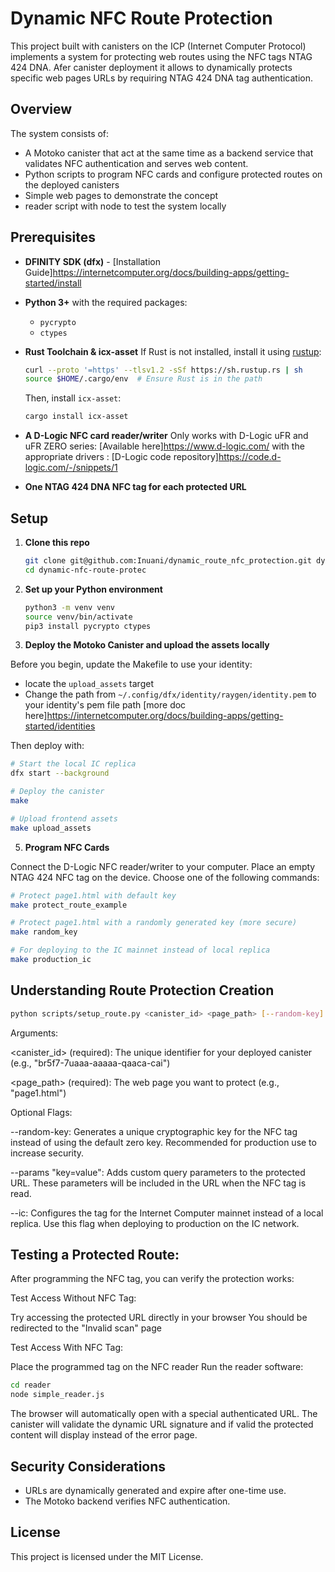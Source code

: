 # Dynamic NFC Route Protection

This project built with canisters on the ICP (Internet Computer Protocol) implements a system for protecting web routes using the NFC tags NTAG 424 DNA. 
Afer canister deployment it allows to dynamically protects specific web pages URLs by requiring NTAG 424 DNA tag authentication.

## Overview

The system consists of:

- A Motoko canister that act at the same time as a backend service that validates NFC authentication and serves web content. 
- Python scripts to program NFC cards and configure protected routes on the deployed canisters
- Simple web pages to demonstrate the concept
- reader script with node to test the system locally

## Prerequisites

- **DFINITY SDK (dfx)** - [Installation Guide]https://internetcomputer.org/docs/building-apps/getting-started/install
- **Python 3+** with the required packages:
  - `pycrypto`
  - `ctypes`

- **Rust Toolchain & icx-asset**
  If Rust is not installed, install it using [rustup](https://rustup.rs/):
  
  ```sh
  curl --proto '=https' --tlsv1.2 -sSf https://sh.rustup.rs | sh
  source $HOME/.cargo/env  # Ensure Rust is in the path
  ```
  
  Then, install `icx-asset`:
  
  ```sh
  cargo install icx-asset
  ```

- **A D-Logic NFC card reader/writer** 
Only works with D-Logic uFR and uFR ZERO series: [Available here]https://www.d-logic.com/
with the appropriate drivers :
[D-Logic code repository]https://code.d-logic.com/-/snippets/1

- **One NTAG 424 DNA NFC tag for each protected URL**

## Setup

1. **Clone this repo**

   ```sh
   git clone git@github.com:Inuani/dynamic_route_nfc_protection.git dynamic-nfc-route-protec
   cd dynamic-nfc-route-protec
   ```

2. **Set up your Python environment**

   ```sh
   python3 -m venv venv
   source venv/bin/activate
   pip3 install pycrypto ctypes
   ```

3. **Deploy the Motoko Canister and upload the assets locally**

Before you begin, update the Makefile to use your identity:
- locate the `upload_assets` target
- Change the path from `~/.config/dfx/identity/raygen/identity.pem` to your identity's pem file path [more doc here]https://internetcomputer.org/docs/building-apps/getting-started/identities

Then deploy with:

```sh
# Start the local IC replica
dfx start --background

# Deploy the canister
make

# Upload frontend assets
make upload_assets
```

5. **Program NFC Cards**

Connect the D-Logic NFC reader/writer to your computer.
Place an empty NTAG 424 NFC tag on the device.
Choose one of the following commands:

```sh
# Protect page1.html with default key
make protect_route_example

# Protect page1.html with a randomly generated key (more secure)
make random_key

# For deploying to the IC mainnet instead of local replica
make production_ic
```

## Understanding Route Protection Creation

```sh
python scripts/setup_route.py <canister_id> <page_path> [--random-key] [--params "key=value"] [--ic]
```
Arguments:

<canister_id> (required): The unique identifier for your deployed canister (e.g., "br5f7-7uaaa-aaaaa-qaaca-cai")

<page_path> (required): The web page you want to protect (e.g., "page1.html")

Optional Flags:

--random-key: Generates a unique cryptographic key for the NFC tag instead of using the default zero key. Recommended for production use to increase security.

--params "key=value": Adds custom query parameters to the protected URL. These parameters will be included in the URL when the NFC tag is read.

--ic: Configures the tag for the Internet Computer mainnet instead of a local replica. Use this flag when deploying to production on the IC network.

## Testing a Protected Route:

After programming the NFC tag, you can verify the protection works:

Test Access Without NFC Tag:

Try accessing the protected URL directly in your browser
You should be redirected to the "Invalid scan" page


Test Access With NFC Tag:

Place the programmed tag on the NFC reader
Run the reader software:

```sh
cd reader
node simple_reader.js
```

The browser will automatically open with a special authenticated URL. The canister will validate the dynamic URL signature and if valid the protected content will display instead of the error page.

## Security Considerations

- URLs are dynamically generated and expire after one-time use.
- The Motoko backend verifies NFC authentication.

## License

This project is licensed under the MIT License.
